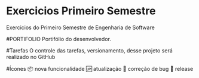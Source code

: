 # Exercicios Primeiro Semestre
 Exercicios do Primeiro Semestre de Engenharia de Software


#PORTIFOLIO
Portifólio do desenvolvedor.

#Tarefas
O controle das tarefas, versionamento, desse projeto será realizado no GitHub

#Ícones
📦 nova funcionalidade
🆙 atualização
🐞 correção de bug
🏁 release